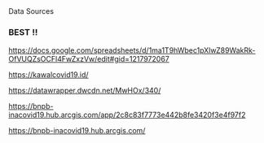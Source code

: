 ##
Data Sources

### BEST !!
https://docs.google.com/spreadsheets/d/1ma1T9hWbec1pXlwZ89WakRk-OfVUQZsOCFl4FwZxzVw/edit#gid=1217972067

https://kawalcovid19.id/

https://datawrapper.dwcdn.net/MwHOx/340/

https://bnpb-inacovid19.hub.arcgis.com/app/2c8c83f7773e442b8fe3420f3e4f97f2

https://bnpb-inacovid19.hub.arcgis.com/